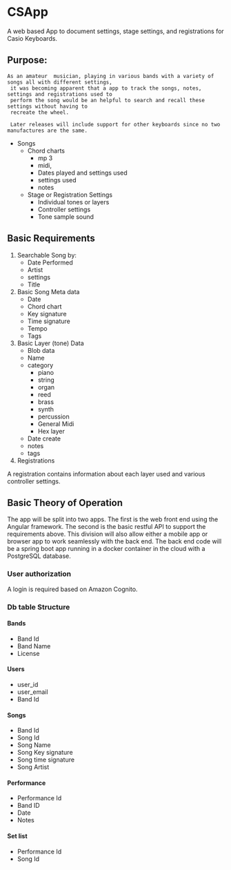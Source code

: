 # CSApp

A web based App to document settings, stage settings, and registrations for Casio Keyboards.

## Purpose:

	As an amateur  musician, playing in various bands with a variety of songs all with different settings,
	 it was becoming apparent that a app to track the songs, notes, settings and registrations used to 
	 perform the song would be an helpful to search and recall these settings without having to 
	 recreate the wheel.  
	 
	 Later releases will include support for other keyboards since no two manufactures are the same.

* Songs
	+ Chord charts
		- mp 3
 		- midi, 
        - Dates played and settings used
        - settings used
        - notes
    + Stage or Registration Settings 
		-  Individual tones or layers
		- Controller settings
		- Tone sample sound
    
## Basic Requirements

1. Searchable Song by:
	+ Date Performed 
	+ Artist
	+ settings
	+ Title
2. 	Basic Song Meta data
	+ Date
	+ Chord chart
	+ Key signature
	+ Time signature
	+ Tempo
	+ Tags
3. Basic Layer (tone) Data
	+ Blob data
	+ Name
	+ category
		- piano
		- string
		- organ
		- reed
		- brass
		- synth
		- percussion
		- General Midi
		- Hex layer
	+ Date create
	+ notes
	+ tags
4. Registrations
 
 A registration contains information about each layer used and various controller settings.
 
	
## Basic Theory of Operation

The app will be split into two apps.  The first is the web front end using the Angular framework. The second is the basic restful API to support the requirements above.  This division will also allow either a mobile app or browser app to work seamlessly with the back end. The back end code will be a spring boot app running in a docker container in the cloud with a PostgreSQL database. 

### User authorization 

A login is required based on Amazon Cognito. 

### Db table Structure

#### Bands
+ Band Id
+ Band Name
+ License
#### Users
+ user_id
+ user_email
+ Band Id

#### Songs
+ Band Id
+ Song Id
+ Song Name
+ Song Key signature
+ Song time signature
+ Song Artist

#### Performance
+ Performance Id
+ Band ID
+ Date
+ Notes

#### Set list
+ Performance Id
+ Song Id


 	

 